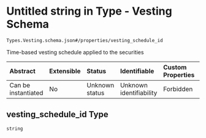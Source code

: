 # Untitled string in Type - Vesting Schema

```txt
Types.Vesting.schema.json#/properties/vesting_schedule_id
```

Time-based vesting schedule applied to the securities

| Abstract            | Extensible | Status         | Identifiable            | Custom Properties | Additional Properties | Access Restrictions | Defined In                                                                          |
| :------------------ | :--------- | :------------- | :---------------------- | :---------------- | :-------------------- | :------------------ | :---------------------------------------------------------------------------------- |
| Can be instantiated | No         | Unknown status | Unknown identifiability | Forbidden         | Allowed               | none                | [Vesting.schema.json\*](../schema/types/Vesting.schema.json "open original schema") |

## vesting_schedule_id Type

`string`
